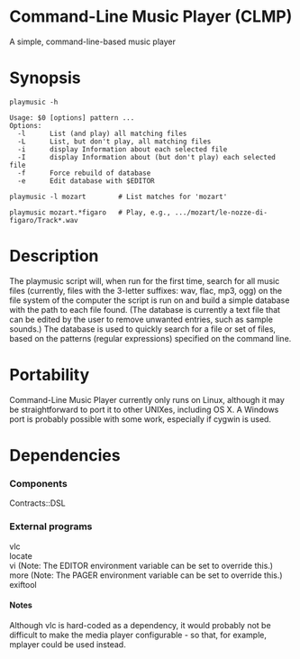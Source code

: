Command-Line Music Player (CLMP)
===============

A simple, command-line-based music player

Synopsis
===============

    playmusic -h

    Usage: $0 [options] pattern ...
    Options:
      -l      List (and play) all matching files
      -L      List, but don't play, all matching files
      -i      display Information about each selected file
      -I      display Information about (but don't play) each selected file
      -f      Force rebuild of database
      -e      Edit database with $EDITOR

    playmusic -l mozart        # List matches for 'mozart'

    playmusic mozart.*figaro   # Play, e.g., .../mozart/le-nozze-di-figaro/Track*.wav

Description
===============

The playmusic script will, when run for the first time, search for all
music files (currently, files with the 3-letter suffixes: wav, flac, mp3, ogg)
on the file system of the computer the script is run on and build a simple
database with the path to each file found.  (The database is currently a
text file that can be edited by the user to remove unwanted entries, such as
sample sounds.)  The database is used to quickly search for a file or set
of files, based on the patterns (regular expressions) specified on the
command line.

Portability
===============

Command-Line Music Player currently only runs on Linux, although it may be
straightforward to port it to other UNIXes, including OS X.  A Windows port
is probably possible with some work, especially if cygwin is used.


Dependencies
===============

### Components
Contracts::DSL

### External programs
vlc  
locate  
vi      (Note: The EDITOR environment variable can be set to override this.)  
more    (Note: The PAGER environment variable can be set to override this.)  
exiftool  

#### Notes
Although vlc is hard-coded as a dependency, it would probably not be
difficult to make the media player configurable - so that, for example,
mplayer could be used instead.
